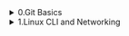 <details>
    <summary>0.Git Basics</summary>

# Credits, this descriptions of commands taken from Udacity course <a href="https://www.udacity.com/course/version-control-with-git--ud123" rel="nofollow">Version Control with Git</a> and <a href="https://learngitbranching.js.org" rel="nofollow">learngitbranching.js.org</a> 


- Create an empty Git repository or reinitialize an existing one <br>
git init 
 
new-git-project <br>
.git <br>
├── branches <br> 
├── COMMIT_EDITMSG <br>
├── config <br>
├── description <br>
├── HEAD <br>
├── hooks <br>
│   ├── applypatch-msg.sample <br>
│   ├── commit-msg.sample <br>
│   ├── fsmonitor-watchman.sample <br>
│   ├── post-update.sample <br>
│   ├── pre-applypatch.sample <br>
│   ├── pre-commit.sample <br>
│   ├── pre-merge-commit.sample <br>
│   ├── prepare-commit-msg.sample <br>
│   ├── pre-push.sample <br>
│   ├── pre-rebase.sample <br>
│   ├── pre-receive.sample <br>
│   └── update.sample <br>
├── index <br>
├── info <br>
│   └── exclude <br>
├── logs <br>
│   ├── HEAD <br>
│   └── refs <br>
│       └── heads <br>
│           └── master <br>
├── objects - this directory will be stored all commits which I make <br>
│   ├── 03 <br>
│   │   └── 71c624d9e48a458e47af4b58265e53558059e5 <br>
│   ├── 21 <br>
│   │   └── cf2ad8af085eeba4074f1bfdde0859e4b5a27a <br>
│   ├── 23 <br>
│   │   └── d0346d5da86206ce06f42438ee3657bbfe0ef7 <br>
│   ├── 50 <br>
│   │   └── baa5e568df5577d90c22d6b7dd2250c09a4861 <br>
│   ├── 51 <br>
│   │   └── afa957071f56ff61b0542737b862f416ee7c75 <br>
│   ├── 53 <br>
│   │   └── a2754e67e533925d6baded5e3876617d8d0bc3 <br>
│   ├── a3 <br>
│   │   └── 3232ad235b9b00959c54e8c14fa8bf81ffee22 <br>
│   ├── b7 <br>
│   │   └── 3fde3a497eced12b98f5514129038ef54c95f0 <br>
│   ├── e6 <br>
│   │   └── 9de29bb2d1d6434b8b29ae775ad8c2e48c5391 <br>
│   ├── info <br>
│   └── pack <br>
└── refs - this directory holds pointers to commits (basically the "branches" and "tags") <br>
    ├── heads <br>
    │   └── master <br>
    └── tags <br>


- Clone a repository into a new directory<br> 
git clone url  <additional argument how this repository which I trying to clone will be named instead of original name>

- Show the working tree status<br>
git status

git log

git log --oneline

git log --stat

git log -p

git log -p --stat

git log -p fdf5493

- git show command will show only one commit<br>
git show

- However, git show can be combined with most of the other flags we've looked at:<br>

git show -p --stat -w

- Tip from udacity git course: "I first used git log --oneline to find the SHA of the commit, then I used git log --stat with the SHA to find the right info."

- The git add command is used to move files from the Working Directory to the Staging Index.
git add <file1> <file2> … <fileN>

- adds all files, directories and everything inside of those directories<br>

git add .

- Bypass The Editor With The -m Flag<br>

git commit -m "Initial commit"

- git diff command can be used to see changes that have been made but haven't been committed, yet.<br>
git diff

- this file to your project in the same directory that the hidden .git directory is located. All you have to do is list the names of files that you want Git to ignore (not track) and it will ignore them.<br>

.gitignore

- run git log —oneline command to check briefly output with SHA and commit message<br>
git log --oneline

- add an annotated tag<br>
git tag -a v1.0 a87984

- delete tag<br>
git tag -d v1.0

- list all branches in the repository<br>
git branch

- create branch with name: "sidebar"<br>
git branch sidebar

- switch to sidebar branch and then git log —oneline or git branch commands could help to check active branch if there is not any specific configuration in shell prompt to check it.<br>

git checkout sidebar

- this command will create branch: "alt-sidebar-loc" and has it pointing at the commit with the SHA 42a69f<br>
git branch alt-sidebar-loc 42a69f

- switch to another branch from sidebar and then it would be possible to delete sidebar branch with command which will force deletion, despite on commits with this branch<br>

git branch -D sidebar

-Switch and Create Branch In One Command<br>
git checkout -b richards-branch-for-awesome-changes

- show all branches<br>
git log --oneline --graph --all

- combine git branches<br>
git merge <name-of-branch-to-merge-in>

- NICE TIP: git diff in order to check what is  going to be staged/committed!

- alter the most-recent commit 1) edit the file(s) 2) save the file(s) 3) stage the file(s) 4) run git commit --amend<br>
git commit --amend

- reverse a previously made commit<br>
git revert <SHA-of-commit-to-revert>

- before erasing something, it is a good idea to create a backup<br>
git branch backup

- erase commit, --mixed flag is default flag and it will move changes to the working directory., --soft flag is used, the changes are moved to the Staging Index! --hard flag is used, the changes are thrown out! <br>

^ – indicates the parent commit (Moving upwards one commit at a time with ^)

~ – indicates the first parent commit (Moving upwards a number of times with ~<num>)

git reset <reference-to-commit>

git reset --mixed HEAD^

git checkout -- index.html

git merge backup

git reset --soft HEAD^

git reset --hard HEAD^

- Git does keep track of everything for about 30 days before it completely erases anything. To access this content, you'll need to use the git reflog command.

- That's right! HEAD~4 references the fourth parent commit of the current one and then the ^2 tells us that it's the second parent of the merge commit (the one that got merged in!).

- could help to reorder commits<br>
git rebase -i HEAD~4

git cherry-pick <reference-to-commit>

git clone

git fetch

- downloading from remote repository

git fetch && git merge o/master == git pull

git pull --rebase

- uploading your changes to a specified remote and updating that remote to incorporate your new commits

- Important, firstly there is a need to check and set push.default<br>
git push

- Creates a new branch named totallyNotMaster and sets it to track o/master<br>
git checkout -b totallyNotMaster o/master ;git pull

- Another way to set remote tracking on a branch is to simply use the git branch -u option. Running below command will set the foo branch to track o/master<br>

git branch -u o/master foo

- git push can optionally take arguments in the form of:<br>

git push <remote> <place>

- Go to the branch named "master" in my repository, grab all the commits, and then go to the branch "master" on the remote named "origin". Place whatever commits are missing on that branch and then tell me when you're done.<br>

git push origin master

- In order to specify both the source and the destination of <place>, simply join the two together with a colon:<br>

git push origin <source>:<destination>

- Git will go to the foo branch on the remote, grab all the commits that aren't present locally, and then plop them down onto the o/foo branch locally.<br>

git fetch origin foo

- Here is the only catch though -- <source> is now a place on the remote and <destination> is a local place to put those commits. It's the exact opposite of git push, and that makes sense since we are transferring data in the opposite direction

- Git abuses the <source> parameter in two weird ways. These two abuses come from the fact that you can technically specify "nothing" as a valid source for both git push and git fetch. The way you specify nothing is via an empty argument:<br>

git push origin :side

git fetch origin :bugFix
 
</details>
 <details>
    <summary>1.Linux CLI and Networking</summary>
  

## Linux CLI, and HTTP

<img src="https://github.com/ivanpikulyk/kottans-frontend/blob/171bd2749c8824c4ab1f4750298dde72e4c979fc/task_linux_cli/photo_2020-10-31_23-04-12.jpg" alt="task_linux_cli_1" style="max-width:25%;">
<img src="https://github.com/ivanpikulyk/kottans-frontend/blob/171bd2749c8824c4ab1f4750298dde72e4c979fc/task_linux_cli/photo_2020-10-31_23-04-17.jpg" alt="task_linux_cli_2" style="max-width:25%;">
<img src="https://github.com/ivanpikulyk/kottans-frontend/blob/171bd2749c8824c4ab1f4750298dde72e4c979fc/task_linux_cli/photo_2020-10-31_23-04-20.jpg" alt="task_linux_cli_3" style="max-width:25%;">
<img src="https://github.com/ivanpikulyk/kottans-frontend/blob/171bd2749c8824c4ab1f4750298dde72e4c979fc/task_linux_cli/photo_2020-10-31_23-04-23.jpg" alt="task_linux_cli_4" style="max-width:25%;">
<hr>
1xx: Informational Messages<br>
2xx: Successful<br>
3xx: Redirection<br>
4xx: Client Error<br>
5xx: Server Error<br>

openssl s_client -connect example.com:443<br>

TRACE / HTTP/1.1<br>
host: example.com<br>
<img src="https://github.com/ivanpikulyk/kottans-frontend/blob/main/task_linux_cli/telnet_trace.PNG" alt="telnet_trace" style="max-width:25%;">
</details>

